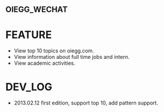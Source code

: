 OIEGG_WECHAT
------------

FEATURE
=======
* View top 10 topics on oiegg.com.  
* View information about full time jobs and intern.  
* View academic activities.  

DEV_LOG
=======
* 2013.02.12 first edition, support top 10, add pattern support.  
